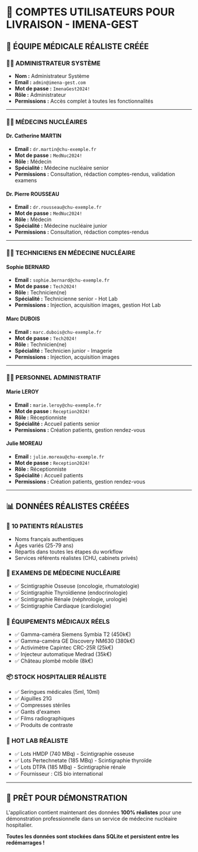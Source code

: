 # 👥 COMPTES UTILISATEURS POUR LIVRAISON - IMENA-GEST

## 🏥 **ÉQUIPE MÉDICALE RÉALISTE CRÉÉE**

### 👨‍💼 **ADMINISTRATEUR SYSTÈME**
- **Nom :** Administrateur Système
- **Email :** `admin@imena-gest.com`
- **Mot de passe :** `ImenaGest2024!`
- **Rôle :** Administrateur
- **Permissions :** Accès complet à toutes les fonctionnalités

---

### 👩‍⚕️ **MÉDECINS NUCLÉAIRES**

#### **Dr. Catherine MARTIN**
- **Email :** `dr.martin@chu-exemple.fr`
- **Mot de passe :** `MedNuc2024!`
- **Rôle :** Médecin
- **Spécialité :** Médecine nucléaire senior
- **Permissions :** Consultation, rédaction comptes-rendus, validation examens

#### **Dr. Pierre ROUSSEAU**
- **Email :** `dr.rousseau@chu-exemple.fr`
- **Mot de passe :** `MedNuc2024!`
- **Rôle :** Médecin
- **Spécialité :** Médecine nucléaire junior
- **Permissions :** Consultation, rédaction comptes-rendus

---

### 👩‍🔬 **TECHNICIENS EN MÉDECINE NUCLÉAIRE**

#### **Sophie BERNARD**
- **Email :** `sophie.bernard@chu-exemple.fr`
- **Mot de passe :** `Tech2024!`
- **Rôle :** Technicien(ne)
- **Spécialité :** Technicienne senior - Hot Lab
- **Permissions :** Injection, acquisition images, gestion Hot Lab

#### **Marc DUBOIS**
- **Email :** `marc.dubois@chu-exemple.fr`
- **Mot de passe :** `Tech2024!`
- **Rôle :** Technicien(ne)
- **Spécialité :** Technicien junior - Imagerie
- **Permissions :** Injection, acquisition images

---

### 👩‍💼 **PERSONNEL ADMINISTRATIF**

#### **Marie LEROY**
- **Email :** `marie.leroy@chu-exemple.fr`
- **Mot de passe :** `Reception2024!`
- **Rôle :** Réceptionniste
- **Spécialité :** Accueil patients senior
- **Permissions :** Création patients, gestion rendez-vous

#### **Julie MOREAU**
- **Email :** `julie.moreau@chu-exemple.fr`
- **Mot de passe :** `Reception2024!`
- **Rôle :** Réceptionniste
- **Spécialité :** Accueil patients
- **Permissions :** Création patients, gestion rendez-vous

---

## 📊 **DONNÉES RÉALISTES CRÉÉES**

### 👥 **10 PATIENTS RÉALISTES**
- Noms français authentiques
- Âges variés (25-79 ans)
- Répartis dans toutes les étapes du workflow
- Services référents réalistes (CHU, cabinets privés)

### 🧪 **EXAMENS DE MÉDECINE NUCLÉAIRE**
- ✅ Scintigraphie Osseuse (oncologie, rhumatologie)
- ✅ Scintigraphie Thyroïdienne (endocrinologie)
- ✅ Scintigraphie Rénale (néphrologie, urologie)
- ✅ Scintigraphie Cardiaque (cardiologie)

### 🏥 **ÉQUIPEMENTS MÉDICAUX RÉELS**
- ✅ Gamma-caméra Siemens Symbia T2 (450k€)
- ✅ Gamma-caméra GE Discovery NM630 (380k€)
- ✅ Activimètre Capintec CRC-25R (25k€)
- ✅ Injecteur automatique Medrad (35k€)
- ✅ Château plombé mobile (8k€)

### 📦 **STOCK HOSPITALIER RÉALISTE**
- ✅ Seringues médicales (5ml, 10ml)
- ✅ Aiguilles 21G
- ✅ Compresses stériles
- ✅ Gants d'examen
- ✅ Films radiographiques
- ✅ Produits de contraste

### 🧪 **HOT LAB RÉALISTE**
- ✅ Lots HMDP (740 MBq) - Scintigraphie osseuse
- ✅ Lots Pertechnetate (185 MBq) - Scintigraphie thyroïde
- ✅ Lots DTPA (185 MBq) - Scintigraphie rénale
- ✅ Fournisseur : CIS bio international

---

## 🎯 **PRÊT POUR DÉMONSTRATION**

L'application contient maintenant des données **100% réalistes** pour une démonstration professionnelle dans un service de médecine nucléaire hospitalier.

**Toutes les données sont stockées dans SQLite et persistent entre les redémarrages !**
